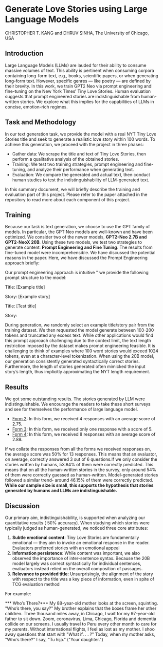 # Generate Love Stories using Large Language Models

CHRISTOPHER T. KANG and DHRUV SINHA, The University of Chicago, USA

## Introduction

Large Language Models (LLMs) are lauded for their ability to consume massive volumes of text. This ability is pertinent when
consuming corpora containing long-form text, e.g., books, scientific papers, or when generating long-form text. However, specific
genres — like poetry — are defined by their brevity. In this work, we train GPT2 Neo via prompt engineering and fine-tuning on the New
York Times’ Tiny Love Stories. Human evaluation suggests that prompt engineered stories are indistinguishable from human-written
stories. We explore what this implies for the capabilities of LLMs in concise, emotion-rich regimes. 

## Task and Methodology

In our text generation task, we provide the model with a real NYT Tiny Love Stories title and seek to generate a realistic
love story within 100 words. To achieve this generation, we proceed with the project in three phases:

* Gather data: We scrape the title and text of Tiny Love Stories, then perform a qualitative analysis of the
obtained stories.
* Training: We test two training strategies, prompt engineering and fine-tuning, and analyze their performance
when generating text.
* Evaluation: We compare the generated and actual text, then conduct human studies to test the indistinguishability of LLM-generated text.

In this summary document, we will briefly describe the training and evaluation part of this project. Please refer to the paper attached in the repository to read more about each component of this project. 

## Training
Because our task is text generation, we choose to use the GPT family of models. In particular, the GPT Neo models are
well-known and have been optimized. We consider two of the newer models, **GPT2-Neo 2.7B and GPT2-NeoX 20B**. Using these two models, we test two strategies to generate content: **Prompt Engineering and Fine Tuning**. The results from fine-tuned model were incomprehensible. We have discussed the potential reasons in the paper. Here, we have discussed the Prompt Engineering approach briefly:

Our prompt engineering approach is intuitive " we provide the following prompt structure to the model:

Title: [Example title]

Story: [Example story]


Title: [Test title]

Story:

During generation, we randomly select an example title/story pair from the training dataset. We then requested the
model generate between 100-200 tokens and truncated any excess text.
While other applications would find this prompt approach challenging due to the context limit, the text length
restriction imposed by the dataset makes prompt engineering feasible. It is challenging to think of examples where 100
word stories would exceed 1024 tokens, even at a character-level tokenization.
When using the 20B model, our generation consistently generated syntactically correct stories. Furthermore, the
length of stories generated often mimicked the input story’s length, thus implicitly approximating the NYT length
requirement.

## Results

We got some outstanding results. The stories generated by LLM were indistinguishable. We encourage the readers to take these short surveys and see for themselves the performance of large language model. 


* [Form 2](https://docs.google.com/forms/d/e/1FAIpQLSdSxA3BVIqFFdDWP6hX0LDDwsLDI5uSqS_8Q7OqKnpPZr9U9w/viewform?usp=share_link): In this form, we received 4 responses with an average score of 2.75.
* [Form 3](https://docs.google.com/forms/d/e/1FAIpQLScqKud-pk28Z5cFf4Y_luLJ3ptr9yGUxNHrD3RF0HNKXhz6fw/viewform?usp=share_link): In this form, we received only one response with a score of 5.
* [Form 4](https://docs.google.com/forms/d/e/1FAIpQLScWT10QdEu8e62zzMnkn-E0IdQ3C8NFiPSTKQypxFyPcgW9gQ/viewform?usp=share_link): In this form, we received 8 responses with an average score of 2.88.

If we collate the responses from all the forms we received responses on, the average score was 50% for 13 responses.
This means that an evaluator, on average, correctly answered 3 out of 6 questions.If we only consider the stories written by humans, 53.84% of them were correctly predicted. This means that on all
the human-written stories in the survey, only around 54% of them were correctly guessed as human-written. Model-generated stories followed a similar trend- around 46.15% of them were correctly predicted. **While our sample size is
small, this supports the hypothesis that stories generated by humans and LLMs are indistinguishable.**

## Discussion

Our primary aim, indistinguishability, is supported when analyzing our quantitative results ( 50% accuracy). When
studying which stories were typically judged as human-generated, we noticed three core attributes:
1. **Subtle emotional content**: Tiny Love Stories are fundamentally emotional — they aim to invoke an emotional
response in the reader. Evaluators preferred stories with an emotional appeal
2. **Information persistence**: While content was important, we also observed the importance of inter-sentence
syntax. Because the 20B model largely was correct syntactically for individual sentences, evaluators instead
relied on the overall composition of passages.
3. **Relevance to provided title**: Unsurprisingly, the alignment of the story with respect to the title was a key
piece of information, even in spite of TCG evaluation method

For example:

*** Who’s There?***
My 88-year-old mother looks at the screen, squinting. "Who’s there, you say?" My brother explains that
the boxes frame her other children. Three thousand miles away, in Chicago, I wait for my 97-year-old
father to sit down. Zoom, coronavirus, Lima, Chicago, Florida and dementia collide on our screens. I
usually travel to Peru every other month to care for my parents. Without international flights, I feel as
lost as my mother. I shoo away questions that start with "What if. . . ?" Today, when my mother asks,
"Who’s there?" I say, "Tu hija." ("Your daughter.")
